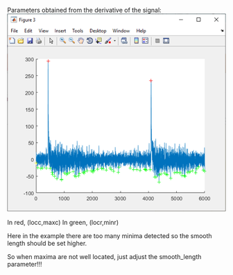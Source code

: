 Parameters obtained from the derivative of the signal:
![peaks_in_the_derivative](./Figures/derivatives.PNG)

In red, (locc,maxc)
In green, (locr,minr)

Here in the example there are too many minima detected so the smooth length should be set higher.

So when maxima are not well located, just adjust the smooth_length parameter!!!
